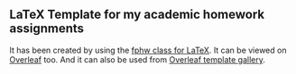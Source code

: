 ## LaTeX Template for my academic homework assignments

It has been created by using the [fphw class for LaTeX](https://gitlab.com/fportales/fphw).
It can be viewed on [Overleaf](https://www.overleaf.com/read/hyptwmwkyggv) too. And it can also be used from [Overleaf template gallery](https://www.overleaf.com/latex/templates/hw-assignment-template/dkhpfgsbpqhb).